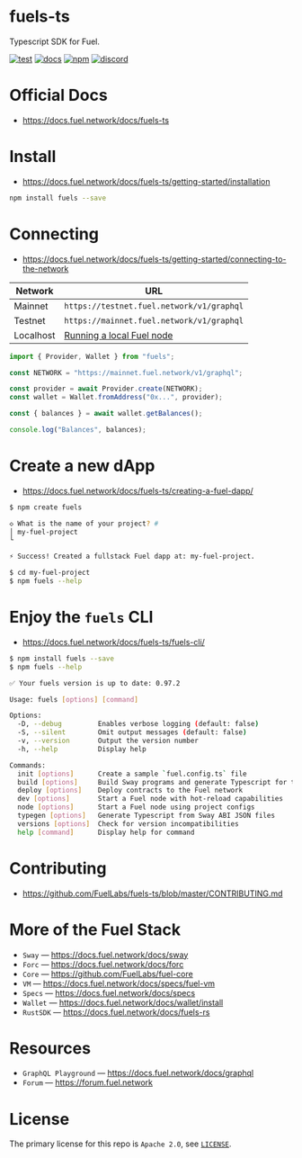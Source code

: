 # fuels-ts

Typescript SDK for Fuel.

[![test](https://github.com/FuelLabs/fuels-ts/actions/workflows/test.yaml/badge.svg)](https://github.com/FuelLabs/fuels-ts/actions/workflows/test.yaml)
[![docs](https://img.shields.io/badge/docs-fuels.ts-brightgreen.svg?style=flat)](https://docs.fuel.network/docs/fuels-ts/)
[![npm](https://img.shields.io/npm/v/fuels)](https://www.npmjs.com/package/fuels)
[![discord](https://img.shields.io/badge/chat%20on-discord-orange?&logo=discord&logoColor=ffffff&color=7389D8&labelColor=6A7EC2)](https://discord.gg/xfpK4Pe)

# Official Docs

- https://docs.fuel.network/docs/fuels-ts

# Install

- https://docs.fuel.network/docs/fuels-ts/getting-started/installation

```bash
npm install fuels --save
```

# Connecting

- https://docs.fuel.network/docs/fuels-ts/getting-started/connecting-to-the-network

| Network   | URL                                                                                             |
| --------- | ----------------------------------------------------------------------------------------------- |
| Mainnet   | `https://testnet.fuel.network/v1/graphql`                                                       |
| Testnet   | `https://mainnet.fuel.network/v1/graphql`                                                       |
| Localhost | [Running a local Fuel node](https://docs.fuel.network/docs/fuels-ts/running-a-local-fuel-node/) |

```ts
import { Provider, Wallet } from "fuels";

const NETWORK = "https://mainnet.fuel.network/v1/graphql";

const provider = await Provider.create(NETWORK);
const wallet = Wallet.fromAddress("0x...", provider);

const { balances } = await wallet.getBalances();

console.log("Balances", balances);
```

# Create a new dApp

- https://docs.fuel.network/docs/fuels-ts/creating-a-fuel-dapp/

```bash
$ npm create fuels

◇ What is the name of your project? #
│ my-fuel-project
└

⚡️ Success! Created a fullstack Fuel dapp at: my-fuel-project.
```

```bash
$ cd my-fuel-project
$ npm fuels --help
```

# Enjoy the `fuels` CLI

- https://docs.fuel.network/docs/fuels-ts/fuels-cli/

```bash
$ npm install fuels --save
$ npm fuels --help

✅ Your fuels version is up to date: 0.97.2

Usage: fuels [options] [command]

Options:
  -D, --debug         Enables verbose logging (default: false)
  -S, --silent        Omit output messages (default: false)
  -v, --version       Output the version number
  -h, --help          Display help

Commands:
  init [options]      Create a sample `fuel.config.ts` file
  build [options]     Build Sway programs and generate Typescript for them
  deploy [options]    Deploy contracts to the Fuel network
  dev [options]       Start a Fuel node with hot-reload capabilities
  node [options]      Start a Fuel node using project configs
  typegen [options]   Generate Typescript from Sway ABI JSON files
  versions [options]  Check for version incompatibilities
  help [command]      Display help for command
```

# Contributing

- https://github.com/FuelLabs/fuels-ts/blob/master/CONTRIBUTING.md

# More of the Fuel Stack

- `Sway` — https://docs.fuel.network/docs/sway
- `Forc` — https://docs.fuel.network/docs/forc
- `Core` — https://github.com/FuelLabs/fuel-core
- `VM` — https://docs.fuel.network/docs/specs/fuel-vm
- `Specs` — https://docs.fuel.network/docs/specs
- `Wallet` — https://docs.fuel.network/docs/wallet/install
- `RustSDK` — https://docs.fuel.network/docs/fuels-rs

# Resources

- `GraphQL Playground` — https://docs.fuel.network/docs/graphql
- `Forum` — https://forum.fuel.network

# License

The primary license for this repo is `Apache 2.0`, see [`LICENSE`](https://github.com/FuelLabs/fuels-ts/blob/master/LICENSE).
